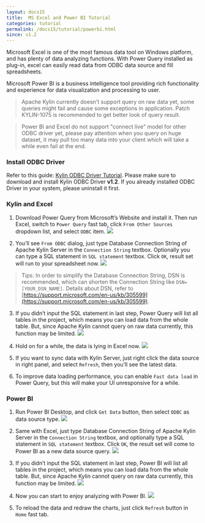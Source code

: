 ```yaml
---
layout: docs15
title:  MS Excel and Power BI Tutorial
categories: tutorial
permalink: /docs15/tutorial/powerbi.html
since: v1.2
---
```


Microsoft Excel is one of the most famous data tool on Windows platform, and has plenty of data analyzing functions. With Power Query installed as plug-in, excel can easily read data from ODBC data source and fill spreadsheets. 

Microsoft Power BI is a business intelligence tool providing rich functionality and experience for data visualization and processing to user.

> Apache Kylin currently doesn't support query on raw data yet, some queries might fail and cause some exceptions in application. Patch KYLIN-1075 is recommended to get better look of query result.

> Power BI and Excel do not support "connect live" model for other ODBC driver yet, please pay attention when you query on huge dataset, it may pull too many data into your client which will take a while even fail at the end.

### Install ODBC Driver
Refer to this guide: [Kylin ODBC Driver Tutorial](./odbc.html).
Please make sure to download and install Kylin ODBC Driver __v1.2__. If you already installed ODBC Driver in your system, please uninstall it first. 

### Kylin and Excel
1. Download Power Query from Microsoft’s Website and install it. Then run Excel, switch to `Power Query` fast tab, click `From Other Sources` dropdown list, and select `ODBC` item.
![](/images/tutorial/odbc/ms_tool/Picture1.png)

2.  You’ll see `From ODBC` dialog, just type Database Connection String of Apache Kylin Server in the `Connection String` textbox. Optionally you can type a SQL statement in `SQL statement` textbox. Click `OK`, result set will run to your spreadsheet now.
![](/images/tutorial/odbc/ms_tool/Picture2.png)

> Tips: In order to simplify the Database Connection String, DSN is recommended, which can shorten the Connection String like `DSN=[YOUR_DSN_NAME]`. Details about DSN, refer to [https://support.microsoft.com/en-us/kb/305599](https://support.microsoft.com/en-us/kb/305599).
 
3. If you didn’t input the SQL statement in last step, Power Query will list all tables in the project, which means you can load data from the whole table. But, since Apache Kylin cannot query on raw data currently, this function may be limited.
![](/images/tutorial/odbc/ms_tool/Picture3.png)

4.  Hold on for a while, the data is lying in Excel now.
![](/images/tutorial/odbc/ms_tool/Picture4.png)

5.  If you want to sync data with Kylin Server, just right click the data source in right panel, and select `Refresh`, then you’ll see the latest data.

6.  To improve data loading performance, you can enable `Fast data load` in Power Query, but this will make your UI unresponsive for a while. 

### Power BI
1.  Run Power BI Desktop, and click `Get Data` button, then select `ODBC` as data source type.
![](/images/tutorial/odbc/ms_tool/Picture5.png)

2.  Same with Excel, just type Database Connection String of Apache Kylin Server in the `Connection String` textbox, and optionally type a SQL statement in `SQL statement` textbox. Click `OK`, the result set will come to Power BI as a new data source query.
![](/images/tutorial/odbc/ms_tool/Picture6.png)

3.  If you didn’t input the SQL statement in last step, Power BI will list all tables in the project, which means you can load data from the whole table. But, since Apache Kylin cannot query on raw data currently, this function may be limited.
![](/images/tutorial/odbc/ms_tool/Picture7.png)

4.  Now you can start to enjoy analyzing with Power BI.
![](/images/tutorial/odbc/ms_tool/Picture8.png)

5.  To reload the data and redraw the charts, just click `Refresh` button in `Home` fast tab.

